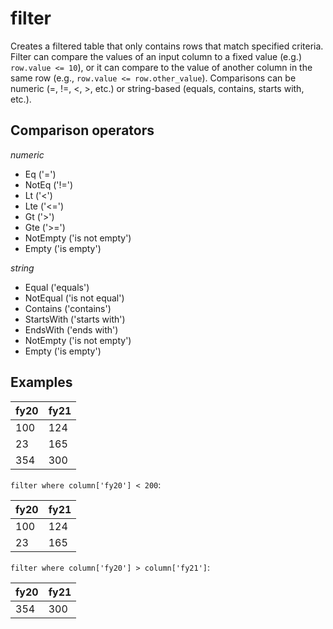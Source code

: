 # filter

Creates a filtered table that only contains rows that match specified criteria. Filter can compare the values of an input column to a fixed value (e.g.) `row.value <= 10`), or it can compare to the value of another column in the same row (e.g., `row.value <= row.other_value`). Comparisons can be numeric (=, !=, <, >, etc.) or string-based (equals, contains, starts with, etc.).

## Comparison operators

_numeric_

- Eq ('=')
- NotEq ('!=')
- Lt ('<')
- Lte ('<=')
- Gt ('>')
- Gte ('>=')
- NotEmpty ('is not empty')
- Empty ('is empty')

_string_

- Equal ('equals')
- NotEqual ('is not equal')
- Contains ('contains')
- StartsWith ('starts with')
- EndsWith ('ends with')
- NotEmpty ('is not empty')
- Empty ('is empty')

## Examples

| fy20 | fy21 |
| ---- | ---- |
| 100  | 124  |
| 23   | 165  |
| 354  | 300  |

`filter where column['fy20'] < 200`:

| fy20 | fy21 |
| ---- | ---- |
| 100  | 124  |
| 23   | 165  |

`filter where column['fy20'] > column['fy21']`:

| fy20 | fy21 |
| ---- | ---- |
| 354  | 300  |
